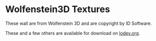 # Wolfenstein3D Textures

These wall are from Wolfenstein 3D and are copyright by ID Software.

These and a few others are available for download on [lodev.org](https://lodev.org/cgtutor/raycasting.html#Wolfenstein_3D_Textures_). 
